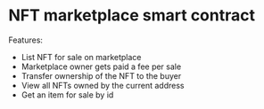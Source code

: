 # NFT marketplace smart contract

Features:

- List NFT for sale on marketplace
- Marketplace owner gets paid a fee per sale
- Transfer ownership of the NFT to the buyer
- View all NFTs owned by the current address
- Get an item for sale by id
